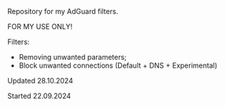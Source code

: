 Repository for my AdGuard filters.

FOR MY USE ONLY!

Filters:
- Removing unwanted parameters;
- Block unwanted connections (Default + DNS + Experimental)

Updated 28.10.2024

Started 22.09.2024
